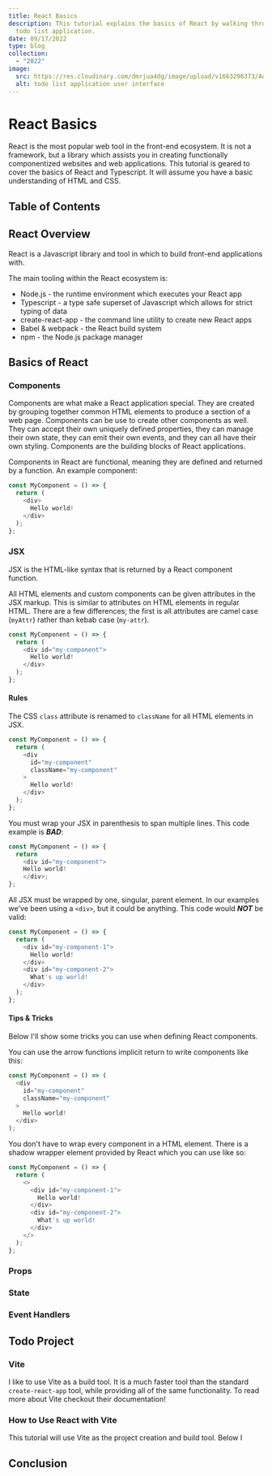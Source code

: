 ```yaml
---
title: React Basics
description: This tutorial explains the basics of React by walking through a
  todo list application.
date: 09/17/2022
type: blog
collection:
  - "2022"
image:
  src: https://res.cloudinary.com/dmrjua4dg/image/upload/v1663296373/Adventure%20Blog/vue-todo-tutorial.jpg
  alt: todo list application user interface
---
```

# React Basics

React is the most popular web tool in the front-end ecosystem. It is not a framework, but a library which assists you in creating functionally componentized websites and web applications.
This tutorial is geared to cover the basics of React and Typescript. It will assume you have a basic understanding of HTML and CSS.

## Table of Contents

## React Overview

React is a Javascript library and tool in which to build front-end applications with.

The main tooling within the React ecosystem is:

- Node.js - the runtime environment which executes your React app
- Typescript - a type safe superset of Javascript which allows for strict typing of data
- create-react-app - the command line utility to create new React apps
- Babel & webpack - the React build system
- npm - the Node.js package manager

## Basics of React

### Components

Components are what make a React application special. They are created by grouping together common HTML elements to produce a section of a web page. Components can be use to create other components as well. They can accept their own uniquely defined properties, they can manage their own state, they can emit their own events, and they can all have their own styling. Components are the building blocks of React applications.

Components in React are functional, meaning they are defined and returned by a function. An example component:

```ts
const MyComponent = () => {
  return (
    <div>
      Hello world!
    </div>
  );
};
```

### JSX

JSX is the HTML-like syntax that is returned by a React component function.

All HTML elements and custom components can be given attributes in the JSX markup. This is similar to attributes on HTML elements in regular HTML. There are a few differences; the first is all attributes are camel case (`myAttr`) rather than kebab case (`my-attr`).

```ts
const MyComponent = () => {
  return (
    <div id="my-component">
      Hello world!
    </div>
  );
};
```

#### Rules

The CSS `class` attribute is renamed to `className` for all HTML elements in JSX.

```ts
const MyComponent = () => {
  return (
    <div
      id="my-component"
      className="my-component"
    >
      Hello world!
    </div>
  );
};
```

You must wrap your JSX in parenthesis to span multiple lines. This code example is **_BAD_**:

```ts
const MyComponent = () => {
  return
    <div id="my-component">
    Hello world!
    </div>;
};
```

All JSX must be wrapped by one, singular, parent element. In our examples we've been using a `<div>`, but it could be anything. This code would **_NOT_** be valid:

```ts
const MyComponent = () => {
  return (
    <div id="my-component-1">
      Hello world!
    </div>
    <div id="my-component-2">
      What's up world!
    </div>
  );
};
```

#### Tips & Tricks

Below I'll show some tricks you can use when defining React components.

You can use the arrow functions implicit return to write components like this:

```ts
const MyComponent = () => (
  <div
    id="my-component"
    className="my-component"
  >
    Hello world!
  </div>
);
```

You don't have to wrap every component in a HTML element. There is a shadow wrapper element provided by React which you can use like so:

```ts
const MyComponent = () => {
  return (
    <>
      <div id="my-component-1">
        Hello world!
      </div>
      <div id="my-component-2">
        What's up world!
      </div>
    </>
  );
};
```

### Props

### State

### Event Handlers

## Todo Project

### Vite

I like to use Vite as a build tool. It is a much faster tool than the standard `create-react-app` tool, while providing all of the same functionality. To read more about Vite checkout their documentation!

### How to Use React with Vite

This tutorial will use Vite as the project creation and build tool. Below I

## Conclusion
